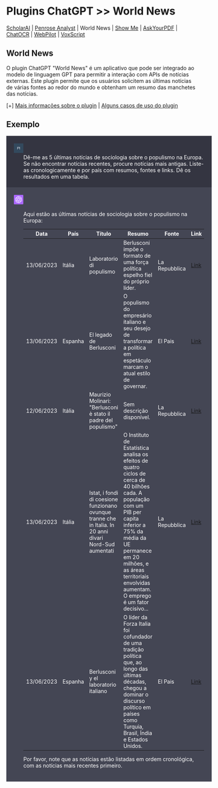 # Plugins ChatGPT >> World News

[ScholarAI](scholarai.md) | [Penrose Analyst](penrose.md) | World News | [Show Me](showme.md) | [AskYourPDF](askyourpdf.md) | [ChatOCR](chatocr.md) | [WebPilot](webpilot.md) | [VoxScript](voxscript.md)

## World News

O plugin ChatGPT "World News" é um aplicativo que pode ser integrado ao modelo de linguagem GPT para permitir a interação com APIs de notícias externas. Este plugin permite que os usuários solicitem as últimas notícias de várias fontes ao redor do mundo e obtenham um resumo das manchetes das notícias.

[+] [Mais informações sobre o plugin](https://roihacks.com/world-news-chatgpt-plugin/) | [Alguns casos de uso do plugin](https://roihacks.com/world-news-chatgpt-plugin/#What_the_World_News_ChatGPT_Plugin_can_do_and_how_can_you_use_it)

## Exemplo 

<div style="width:100%; float:left; background-color:#343541; color:white; padding:20px; margin: 0;">
<div style="width:5%; float:left; padding-right:20px;"><img src="../imagens/PI.png"></div>
<div style="width:95%; float:right">Dê-me as 5 últimas notícias de sociologia sobre o populismo na Europa. Se não encontrar notícias recentes, procure notícias mais antigas. Liste-as cronologicamente e por país com resumos, fontes  e links. Dê os resultados em uma tabela.</div>
</div>

<div style="width:100%; float:left; background-color:#444654; color:white; padding:20px; margin: 0; margin-bottom: 20px;">
<div style="width:5%; float:left; padding-right:20px;"><img src="../imagens/openai.png"></div>
<div style="width:95%; float:right"><p>Aqui estão as últimas notícias de sociologia sobre o populismo na Europa:</p><table style="background-color:#444654"><thead  style="background-color:#444654"><tr><th>Data</th><th>País</th><th>Título</th><th>Resumo</th><th>Fonte</th><th>Link</th></tr></thead><tbody><tr><td>13/06/2023</td><td>Itália</td><td>Laboratorio di populismo</td><td>Berlusconi impõe o formato de uma força política espelho fiel do próprio líder.</td><td>La Repubblica</td><td><a href="https://www.repubblica.it/editoriali/2023/06/13/news/berlusconi_populismo_trump-404252071/?rss" target="_new">Link</a></td></tr><tr><td>13/06/2023</td><td>Espanha</td><td>El legado de Berlusconi</td><td>O populismo do empresário italiano e seu desejo de transformar a política em espetáculo marcam o atual estilo de governar.</td><td>El Pais</td><td><a href="https://elpais.com/opinion/2023-06-13/el-legado-de-berlusconi.html" target="_new">Link</a></td></tr><tr><td>12/06/2023</td><td>Itália</td><td>Maurizio Molinari: "Berlusconi è stato il padre del populismo"</td><td>Sem descrição disponível.</td><td>La Repubblica</td><td><a href="https://video.repubblica.it/metropolis/maurizio-molinari-silvio-berlusconi-e-stato-il-padre-del-populismo/447105/448071/?rss" target="_new">Link</a></td></tr><tr><td>13/06/2023</td><td>Itália</td><td>Istat, i fondi di coesione funzionano ovunque tranne che in Italia. In 20 anni divari Nord-Sud aumentati</td><td>O Instituto de Estatística analisa os efeitos de quatro ciclos de cerca de 40 bilhões cada. A população com um PIB per capita inferior a 75% da média da UE permanece em 20 milhões, e as áreas territoriais envolvidas aumentam. O emprego é um fator decisivo...</td><td>La Repubblica</td><td><a href="https://www.repubblica.it/economia/2023/06/13/news/istat_coesione_territoriale_mancata-404305535/?rss" target="_new">Link</a></td></tr><tr><td>13/06/2023</td><td>Espanha</td><td>Berlusconi y el laboratorio italiano</td><td>O líder da Forza Italia foi cofundador de uma tradição política que, ao longo das últimas décadas, chegou a dominar o discurso político em países como Turquia, Brasil, Índia e Estados Unidos.</td><td>El Pais</td><td><a href="https://elpais.com/opinion/2023-06-13/berlusconi-y-el-laboratorio-italiano.html" target="_new">Link</a></td></tr></tbody></table><p>Por favor, note que as notícias estão listadas em ordem cronológica, com as notícias mais recentes primeiro.</p></div>
</div>
